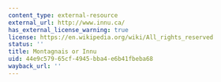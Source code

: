 ```yaml
---
content_type: external-resource
external_url: http://www.innu.ca/
has_external_license_warning: true
license: https://en.wikipedia.org/wiki/All_rights_reserved
status: ''
title: Montagnais or Innu
uid: 44e9c579-65cf-4945-bba4-e6b41fbeba68
wayback_url: ''
---
```


